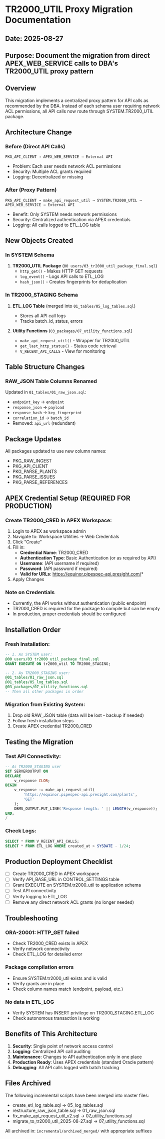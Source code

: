 # TR2000_UTIL Proxy Migration Documentation

## Date: 2025-08-27
## Purpose: Document the migration from direct APEX_WEB_SERVICE calls to DBA's TR2000_UTIL proxy pattern

## Overview
This migration implements a centralized proxy pattern for API calls as recommended by the DBA. Instead of each schema user requiring network ACL permissions, all API calls now route through SYSTEM.TR2000_UTIL package.

## Architecture Change

### Before (Direct API Calls)
```
PKG_API_CLIENT → APEX_WEB_SERVICE → External API
```
- Problem: Each user needs network ACL permissions
- Security: Multiple ACL grants required
- Logging: Decentralized or missing

### After (Proxy Pattern)
```
PKG_API_CLIENT → make_api_request_util → SYSTEM.TR2000_UTIL → APEX_WEB_SERVICE → External API
```
- Benefit: Only SYSTEM needs network permissions
- Security: Centralized authentication via APEX credentials
- Logging: All calls logged to ETL_LOG table

## New Objects Created

### In SYSTEM Schema
1. **TR2000_UTIL Package** (`00_users/03_tr2000_util_package_final.sql`)
   - `http_get()` - Makes HTTP GET requests
   - `log_event()` - Logs API calls to ETL_LOG
   - `hash_json()` - Creates fingerprints for deduplication

### In TR2000_STAGING Schema
1. **ETL_LOG Table** (merged into `01_tables/05_log_tables.sql`)
   - Stores all API call logs
   - Tracks batch_id, status, errors

2. **Utility Functions** (`03_packages/07_utility_functions.sql`)
   - `make_api_request_util()` - Wrapper for TR2000_UTIL
   - `get_last_http_status()` - Status code retrieval
   - `V_RECENT_API_CALLS` - View for monitoring

## Table Structure Changes

### RAW_JSON Table Columns Renamed
Updated in `01_tables/01_raw_json.sql`:
- `endpoint_key` → `endpoint`
- `response_json` → `payload`
- `response_hash` → `key_fingerprint`
- `correlation_id` → `batch_id`
- Removed: `api_url` (redundant)

## Package Updates
All packages updated to use new column names:
- PKG_RAW_INGEST
- PKG_API_CLIENT
- PKG_PARSE_PLANTS
- PKG_PARSE_ISSUES
- PKG_PARSE_REFERENCES

## APEX Credential Setup (REQUIRED FOR PRODUCTION)

### Create TR2000_CRED in APEX Workspace:
1. Login to APEX as workspace admin
2. Navigate to: Workspace Utilities → Web Credentials
3. Click "Create"
4. Fill in:
   - **Credential Name**: TR2000_CRED
   - **Authentication Type**: Basic Authentication (or as required by API)
   - **Username**: (API username if required)
   - **Password**: (API password if required)
   - **Valid for URLs**: https://equinor.pipespec-api.presight.com/*
5. Apply Changes

### Note on Credentials
- Currently, the API works without authentication (public endpoint)
- TR2000_CRED is required for the package to compile but can be empty
- In production, proper credentials should be configured

## Installation Order

### Fresh Installation:
```sql
-- 1. As SYSTEM user:
@00_users/03_tr2000_util_package_final.sql
GRANT EXECUTE ON tr2000_util TO TR2000_STAGING;

-- 2. As TR2000_STAGING user:
@01_tables/01_raw_json.sql
@01_tables/05_log_tables.sql
@03_packages/07_utility_functions.sql
-- Then all other packages in order
```

### Migration from Existing System:
1. Drop old RAW_JSON table (data will be lost - backup if needed)
2. Follow fresh installation steps
3. Create APEX credential TR2000_CRED

## Testing the Migration

### Test API Connectivity:
```sql
-- As TR2000_STAGING user
SET SERVEROUTPUT ON
DECLARE
    v_response CLOB;
BEGIN
    v_response := make_api_request_util(
        'https://equinor.pipespec-api.presight.com/plants',
        'GET'
    );
    DBMS_OUTPUT.PUT_LINE('Response length: ' || LENGTH(v_response));
END;
/
```

### Check Logs:
```sql
SELECT * FROM V_RECENT_API_CALLS;
SELECT * FROM ETL_LOG WHERE created_at > SYSDATE - 1/24;
```

## Production Deployment Checklist

- [ ] Create TR2000_CRED in APEX workspace
- [ ] Verify API_BASE_URL in CONTROL_SETTINGS table
- [ ] Grant EXECUTE on SYSTEM.tr2000_util to application schema
- [ ] Test API connectivity
- [ ] Verify logging to ETL_LOG
- [ ] Remove any direct network ACL grants (no longer needed)

## Troubleshooting

### ORA-20001: HTTP_GET failed
- Check TR2000_CRED exists in APEX
- Verify network connectivity
- Check ETL_LOG for detailed error

### Package compilation errors
- Ensure SYSTEM.tr2000_util exists and is valid
- Verify grants are in place
- Check column names match (endpoint, payload, etc.)

### No data in ETL_LOG
- Verify SYSTEM has INSERT privilege on TR2000_STAGING.ETL_LOG
- Check autonomous transaction is working

## Benefits of This Architecture

1. **Security**: Single point of network access control
2. **Logging**: Centralized API call auditing
3. **Maintenance**: Changes to API authentication only in one place
4. **Production Ready**: Uses APEX credentials (standard Oracle pattern)
5. **Debugging**: All API calls logged with batch tracking

## Files Archived
The following incremental scripts have been merged into master files:
- create_etl_log_table.sql → 05_log_tables.sql
- restructure_raw_json_table.sql → 01_raw_json.sql
- fix_make_api_request_util_v2.sql → 07_utility_functions.sql
- migrate_to_tr2000_util_2025-08-27.sql → 07_utility_functions.sql

All archived in: `incremental/archived_merged/` with appropriate suffixes